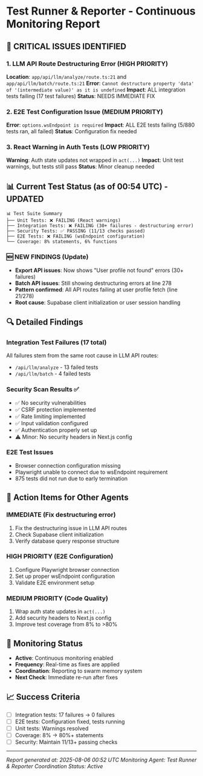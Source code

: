 # Test Runner & Reporter - Continuous Monitoring Report

## 🚨 CRITICAL ISSUES IDENTIFIED

### 1. LLM API Route Destructuring Error (HIGH PRIORITY)
**Location**: `app/api/llm/analyze/route.ts:21` and `app/api/llm/batch/route.ts:21`
**Error**: `Cannot destructure property 'data' of '(intermediate value)' as it is undefined`
**Impact**: ALL integration tests failing (17 test failures)
**Status**: NEEDS IMMEDIATE FIX

### 2. E2E Test Configuration Issue (MEDIUM PRIORITY) 
**Error**: `options.wsEndpoint is required`
**Impact**: ALL E2E tests failing (5/880 tests ran, all failed)
**Status**: Configuration fix needed

### 3. React Warning in Auth Tests (LOW PRIORITY)
**Warning**: Auth state updates not wrapped in `act(...)`
**Impact**: Unit test warnings, but tests still pass
**Status**: Minor cleanup needed

## 📊 Current Test Status (as of 00:54 UTC) - UPDATED

```
📊 Test Suite Summary
├── Unit Tests: ❌ FAILING (React warnings)
├── Integration Tests: ❌ FAILING (30+ failures - destructuring error)
├── Security Tests: ✅ PASSING (11/13 checks passed)  
├── E2E Tests: ❌ FAILING (wsEndpoint configuration)
└── Coverage: 8% statements, 6% functions
```

### 🆕 NEW FINDINGS (Update)
- **Export API issues**: Now shows "User profile not found" errors (30+ failures)
- **Batch API issues**: Still showing destructuring errors at line 278
- **Pattern confirmed**: All API routes failing at user profile fetch (line 21/278)
- **Root cause**: Supabase client initialization or user session handling

## 🔍 Detailed Findings

### Integration Test Failures (17 total)
All failures stem from the same root cause in LLM API routes:
- `/api/llm/analyze` - 13 failed tests
- `/api/llm/batch` - 4 failed tests

### Security Scan Results ✅
- ✅ No security vulnerabilities 
- ✅ CSRF protection implemented
- ✅ Rate limiting implemented  
- ✅ Input validation configured
- ✅ Authentication properly set up
- ⚠️ Minor: No security headers in Next.js config

### E2E Test Issues
- Browser connection configuration missing
- Playwright unable to connect due to wsEndpoint requirement
- 875 tests did not run due to early termination

## 🎯 Action Items for Other Agents

### IMMEDIATE (Fix destructuring error)
1. Fix the destructuring issue in LLM API routes
2. Check Supabase client initialization
3. Verify database query response structure

### HIGH PRIORITY (E2E Configuration)
1. Configure Playwright browser connection
2. Set up proper wsEndpoint configuration
3. Validate E2E environment setup

### MEDIUM PRIORITY (Code Quality)
1. Wrap auth state updates in `act(...)` 
2. Add security headers to Next.js config
3. Improve test coverage from 8% to >80%

## 🔄 Monitoring Status
- **Active**: Continuous monitoring enabled
- **Frequency**: Real-time as fixes are applied
- **Coordination**: Reporting to swarm memory system
- **Next Check**: Immediate re-run after fixes

## 📈 Success Criteria
- [ ] Integration tests: 17 failures → 0 failures
- [ ] E2E tests: Configuration fixed, tests running
- [ ] Unit tests: Warnings resolved  
- [ ] Coverage: 8% → 80%+ statements
- [ ] Security: Maintain 11/13+ passing checks

---
*Report generated at: 2025-08-06 00:52 UTC*
*Monitoring Agent: Test Runner & Reporter*
*Coordination Status: Active*